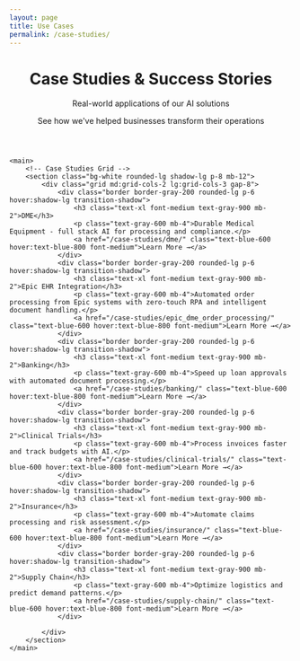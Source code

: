 ```yaml
---
layout: page
title: Use Cases
permalink: /case-studies/
---
```


<div class="max-w-6xl mx-auto px-4 sm:px-6 md:px-8 py-4 md:py-12">
    <!-- Hero Section -->
    <header class="text-center md:mb-12 mb-8">
        <h1 class="text-4xl md:text-5xl font-bold text-gray-900 mb-6">
            Case Studies & Success Stories
        </h1>
        <div class="text-xl md:text-2xl text-gray-600 mb-8">
            <p class="mb-4">Real-world applications of our AI solutions</p>
            <p class="text-lg">See how we've helped businesses transform their operations</p>
        </div>
    </header>

    <main>
        <!-- Case Studies Grid -->
        <section class="bg-white rounded-lg shadow-lg p-8 mb-12">
            <div class="grid md:grid-cols-2 lg:grid-cols-3 gap-8">
                <div class="border border-gray-200 rounded-lg p-6 hover:shadow-lg transition-shadow">
                    <h3 class="text-xl font-medium text-gray-900 mb-2">DME</h3>
                    <p class="text-gray-600 mb-4">Durable Medical Equipment - full stack AI for processing and compliance.</p>
                    <a href="/case-studies/dme/" class="text-blue-600 hover:text-blue-800 font-medium">Learn More →</a>
                </div>
                <div class="border border-gray-200 rounded-lg p-6 hover:shadow-lg transition-shadow">
                    <h3 class="text-xl font-medium text-gray-900 mb-2">Epic EHR Integration</h3>
                    <p class="text-gray-600 mb-4">Automated order processing from Epic systems with zero-touch RPA and intelligent document handling.</p>
                    <a href="/case-studies/epic_dme_order_processing/" class="text-blue-600 hover:text-blue-800 font-medium">Learn More →</a>
                </div>
                <div class="border border-gray-200 rounded-lg p-6 hover:shadow-lg transition-shadow">
                    <h3 class="text-xl font-medium text-gray-900 mb-2">Banking</h3>
                    <p class="text-gray-600 mb-4">Speed up loan approvals with automated document processing.</p>
                    <a href="/case-studies/banking/" class="text-blue-600 hover:text-blue-800 font-medium">Learn More →</a>
                </div>
                <div class="border border-gray-200 rounded-lg p-6 hover:shadow-lg transition-shadow">
                    <h3 class="text-xl font-medium text-gray-900 mb-2">Clinical Trials</h3>
                    <p class="text-gray-600 mb-4">Process invoices faster and track budgets with AI.</p>
                    <a href="/case-studies/clinical-trials/" class="text-blue-600 hover:text-blue-800 font-medium">Learn More →</a>
                </div>
                <div class="border border-gray-200 rounded-lg p-6 hover:shadow-lg transition-shadow">
                    <h3 class="text-xl font-medium text-gray-900 mb-2">Insurance</h3>
                    <p class="text-gray-600 mb-4">Automate claims processing and risk assessment.</p>
                    <a href="/case-studies/insurance/" class="text-blue-600 hover:text-blue-800 font-medium">Learn More →</a>
                </div>
                <div class="border border-gray-200 rounded-lg p-6 hover:shadow-lg transition-shadow">
                    <h3 class="text-xl font-medium text-gray-900 mb-2">Supply Chain</h3>
                    <p class="text-gray-600 mb-4">Optimize logistics and predict demand patterns.</p>
                    <a href="/case-studies/supply-chain/" class="text-blue-600 hover:text-blue-800 font-medium">Learn More →</a>
                </div>
                
            </div>
        </section>
    </main>
</div>